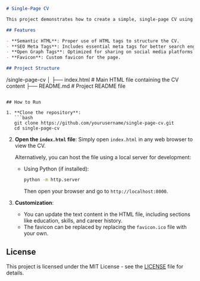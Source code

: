 ```markdown
# Single-Page CV

This project demonstrates how to create a simple, single-page CV using only HTML. It includes sections for contact information, education, skills, and career history. The page is designed to be clean, semantic, and SEO-friendly, with meta tags and a favicon included.

## Features

- **Semantic HTML**: Proper use of HTML tags to structure the CV.
- **SEO Meta Tags**: Includes essential meta tags for better search engine visibility.
- **Open Graph Tags**: Optimized for sharing on social media platforms.
- **Favicon**: Custom favicon for the page.

## Project Structure

```
/single-page-cv
│
├── index.html           # Main HTML file containing the CV content
├── README.md            # Project README file
```

## How to Run

1. **Clone the repository**:
   ```bash
   git clone https://github.com/yourusername/single-page-cv.git
   cd single-page-cv
   ```

2. **Open the `index.html` file**:
   Simply open `index.html` in any web browser to view the CV.

   Alternatively, you can host the file using a local server for development:
   - Using Python (if installed):
     ```bash
     python -m http.server
     ```
     Then open your browser and go to `http://localhost:8000`.

3. **Customization**:
   - You can update the text content in the HTML file, including sections like education, skills, and career history.
   - The favicon can be replaced by replacing the `favicon.ico` file with your own.

## License

This project is licensed under the MIT License - see the [LICENSE](LICENSE) file for details.
